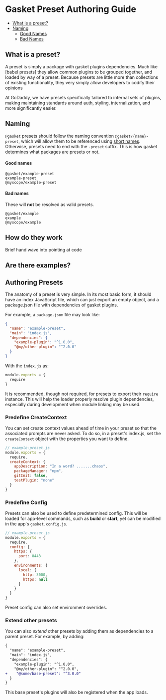 # Gasket Preset Authoring Guide

* [What is a preset?](#what-is-a-preset)
* [Naming](#naming)
  * [Good Names](#good-names)
  * [Bad Names](#bad-names)

## What is a preset?

A preset is simply a package with gasket plugins dependencies. Much like
[babel presets] they allow common plugins to be grouped together, and loaded by
way of a preset. Because presets are little more than collections of existing
functionality, they very simply allow developers to codify their opinions

At GoDaddy, we have presets specifically tailored to internal sets of plugins,
making maintaining standards around auth, styling, internalization, and more
significantly easier.

## Naming

`@gasket` presets should follow the naming convention `@gasket/{name}-preset`,
which will allow them to be referenced using [short names](#short-names).
Otherwise, presets need to end with the `-preset` suffix. This is how gasket
determines what packages are presets or not.

#### Good names

```
@gasket/example-preset
example-preset
@myscope/example-preset
```

#### Bad names

These will **not** be resolved as valid presets.

```
@gasket/example
example
@myscope/example
```

## How do they work

Brief hand wave into pointing at code

## Are there examples?

<!-- BELOW THIS LINE IS PRIOR ART -->

## Authoring Presets

The anatomy of a preset is very simple. In its most basic form, it should have
an index JavaScript file, which can just export an empty object, and a
package.json file with dependencies of gasket plugins.

For example, a `package.json` file may look like:

```json
{
  "name": "example-preset",
  "main": "index.js",
  "dependencies": {
    "example-plugin": "^1.0.0",
    "@my/other-plugin": "^2.0.0"
  }
}
```

With the `index.js` as:

```js
module.exports = {
  require
}
```

It is recommended, though not required, for presets to export their `require`
instance. This will help the loader properly resolve plugin dependencies,
especially during development when module linking may be used.

### Predefine CreateContext

You can set create context values ahead of time in your preset so that the
associated prompts are never asked. To do so, in a preset's index.js, set the
`createContext` object with the properties you want to define.

```js
// example-preset.js
module.exports = {
  require,
  createContext: {
    appDescription: "In a word? .......chaos",
    packageManager: "npm",
    gitInit: false,
    testPlugin: "none"
  }
}
```

### Predefine Config

Presets can also be used to define predetermined config. This will be loaded
for app-level commands, such as **build** or **start**, yet can be modified
in the app's `gasket.config.js`.

```js
// example-preset.js
module.exports = {
  require,
  config: {
    https: {
      port: 8443
    },
    environments: {
      local: {
        http: 3000,
        https: null
      }
    }
  }
}
```

Preset config can also set environment overrides.

### Extend other presets

You can also _extend_ other presets by adding them as dependencies to a parent
preset. For example, by adding:

```diff
{
  "name": "example-preset",
  "main": "index.js",
  "dependencies": {
    "example-plugin": "^1.0.0",
    "@my/other-plugin": "^2.0.0",
+    "@some/base-preset": "^3.0.0"
  }
}
```

This base preset's plugins will also be registered when the app loads.

[babel preset]: https://babeljs.io/docs/en/presets
